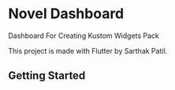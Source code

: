 # Novel Dashboard

Dashboard For Creating Kustom Widgets Pack

This project is made with Flutter by Sarthak Patil.


## Getting Started
